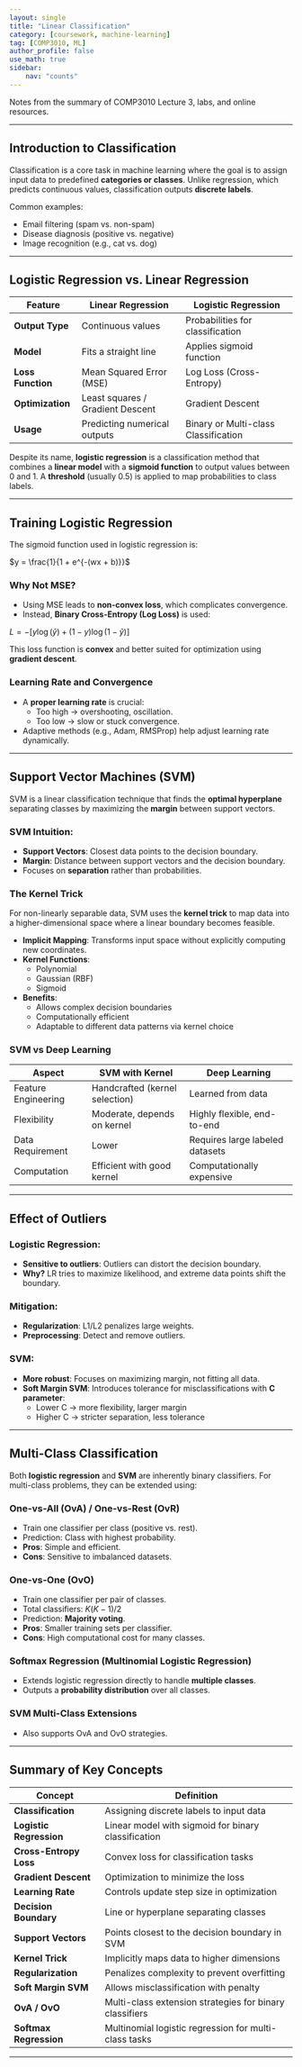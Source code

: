 ```yaml
---
layout: single
title: "Linear Classification"
category: [coursework, machine-learning]
tag: [COMP3010, ML]
author_profile: false
use_math: true
sidebar:
    nav: "counts"
---
```


Notes from the summary of COMP3010 Lecture 3, labs, and online resources.

---

## Introduction to Classification

Classification is a core task in machine learning where the goal is to assign input data to predefined **categories or classes**. Unlike regression, which predicts continuous values, classification outputs **discrete labels**.

Common examples:
- Email filtering (spam vs. non-spam)
- Disease diagnosis (positive vs. negative)
- Image recognition (e.g., cat vs. dog)

---

## Logistic Regression vs. Linear Regression

| Feature             | Linear Regression               | Logistic Regression                |
|---------------------|----------------------------------|------------------------------------|
| **Output Type**     | Continuous values               | Probabilities for classification   |
| **Model**           | Fits a straight line            | Applies sigmoid function           |
| **Loss Function**   | Mean Squared Error (MSE)        | Log Loss (Cross-Entropy)           |
| **Optimization**    | Least squares / Gradient Descent| Gradient Descent                   |
| **Usage**           | Predicting numerical outputs    | Binary or Multi-class Classification |

Despite its name, **logistic regression** is a classification method that combines a **linear model** with a **sigmoid function** to output values between 0 and 1. A **threshold** (usually 0.5) is applied to map probabilities to class labels.

---

## Training Logistic Regression

The sigmoid function used in logistic regression is:

$y = \frac{1}{1 + e^{-(wx + b)}}$

### Why Not MSE?
- Using MSE leads to **non-convex loss**, which complicates convergence.
- Instead, **Binary Cross-Entropy (Log Loss)** is used:

$L = - \left[ y \log(\hat{y}) + (1 - y) \log(1 - \hat{y}) \right]$

This loss function is **convex** and better suited for optimization using **gradient descent**.

### Learning Rate and Convergence
- A **proper learning rate** is crucial:
  - Too high → overshooting, oscillation.
  - Too low → slow or stuck convergence.
- Adaptive methods (e.g., Adam, RMSProp) help adjust learning rate dynamically.

---

## Support Vector Machines (SVM)

SVM is a linear classification technique that finds the **optimal hyperplane** separating classes by maximizing the **margin** between support vectors.

### SVM Intuition:
- **Support Vectors**: Closest data points to the decision boundary.
- **Margin**: Distance between support vectors and the decision boundary.
- Focuses on **separation** rather than probabilities.

### The Kernel Trick
For non-linearly separable data, SVM uses the **kernel trick** to map data into a higher-dimensional space where a linear boundary becomes feasible.

- **Implicit Mapping**: Transforms input space without explicitly computing new coordinates.
- **Kernel Functions**:
  - Polynomial
  - Gaussian (RBF)
  - Sigmoid
- **Benefits**:
  - Allows complex decision boundaries
  - Computationally efficient
  - Adaptable to different data patterns via kernel choice

### SVM vs Deep Learning

| Aspect              | SVM with Kernel                  | Deep Learning                      |
|---------------------|----------------------------------|------------------------------------|
| Feature Engineering | Handcrafted (kernel selection)  | Learned from data                  |
| Flexibility         | Moderate, depends on kernel     | Highly flexible, end-to-end        |
| Data Requirement    | Lower                           | Requires large labeled datasets    |
| Computation         | Efficient with good kernel      | Computationally expensive          |

---

## Effect of Outliers

### Logistic Regression:
- **Sensitive to outliers**: Outliers can distort the decision boundary.
- **Why?** LR tries to maximize likelihood, and extreme data points shift the boundary.

### Mitigation:
- **Regularization**: L1/L2 penalizes large weights.
- **Preprocessing**: Detect and remove outliers.

### SVM:
- **More robust**: Focuses on maximizing margin, not fitting all data.
- **Soft Margin SVM**: Introduces tolerance for misclassifications with **C parameter**:
  - Lower C → more flexibility, larger margin
  - Higher C → stricter separation, less tolerance

---

## Multi-Class Classification

Both **logistic regression** and **SVM** are inherently binary classifiers. For multi-class problems, they can be extended using:

### One-vs-All (OvA) / One-vs-Rest (OvR)
- Train one classifier per class (positive vs. rest).
- Prediction: Class with highest probability.
- **Pros**: Simple and efficient.
- **Cons**: Sensitive to imbalanced datasets.

### One-vs-One (OvO)
- Train one classifier per pair of classes.
- Total classifiers: $K(K-1)/2$
- Prediction: **Majority voting**.
- **Pros**: Smaller training sets per classifier.
- **Cons**: High computational cost for many classes.

### Softmax Regression (Multinomial Logistic Regression)
- Extends logistic regression directly to handle **multiple classes**.
- Outputs a **probability distribution** over all classes.

### SVM Multi-Class Extensions
- Also supports OvA and OvO strategies.

---

## Summary of Key Concepts

| Concept               | Definition |
|------------------------|------------|
| **Classification**      | Assigning discrete labels to input data |
| **Logistic Regression** | Linear model with sigmoid for binary classification |
| **Cross-Entropy Loss**  | Convex loss for classification tasks |
| **Gradient Descent**    | Optimization to minimize the loss |
| **Learning Rate**       | Controls update step size in optimization |
| **Decision Boundary**   | Line or hyperplane separating classes |
| **Support Vectors**     | Points closest to the decision boundary in SVM |
| **Kernel Trick**        | Implicitly maps data to higher dimensions |
| **Regularization**      | Penalizes complexity to prevent overfitting |
| **Soft Margin SVM**     | Allows misclassification with penalty |
| **OvA / OvO**           | Multi-class extension strategies for binary classifiers |
| **Softmax Regression**  | Multinomial logistic regression for multi-class tasks |

---
